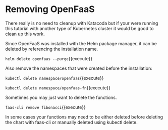 # Removing OpenFaaS #

There really is no need to cleanup with Katacoda but if your were running this tutorial with another type of Kubernetes cluster it would be good to clean up this work.

Since OpenFaaS was installed with the Helm package manager, it can be deleted by referencing the installation name.

`helm delete openfaas --purge`{{execute}}

Also remove the namespaces that were created before the installation:

`kubectl delete namespace/openfaas`{{execute}}

`kubectl delete namespace/openfaas-fn`{{execute}}

Sometimes you may just want to delete the functions.

`faas-cli remove fibonacci`{{execute}}

In some cases your functions may need to be either deleted before deleting the chart with faas-cli or manually deleted using kubectl delete.
